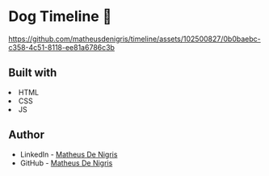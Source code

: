# Dog Timeline 🐶
https://github.com/matheusdenigris/timeline/assets/102500827/0b0baebc-c358-4c51-8118-ee81a6786c3b

<h2>Built with</h2>
<li>HTML</li>
<li>CSS</li>
<li>JS</li>

## Author

- LinkedIn - [Matheus De Nigris](https://www.linkedin.com/in/matheus-de-nigris-a89618269/)
- GitHub - [Matheus De Nigris](https://github.com/matheusdenigris)
